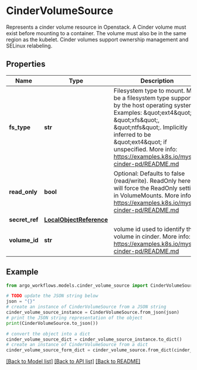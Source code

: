 # CinderVolumeSource

Represents a cinder volume resource in Openstack. A Cinder volume must exist before mounting to a container. The volume must also be in the same region as the kubelet. Cinder volumes support ownership management and SELinux relabeling.

## Properties

Name | Type | Description | Notes
------------ | ------------- | ------------- | -------------
**fs_type** | **str** | Filesystem type to mount. Must be a filesystem type supported by the host operating system. Examples: \&quot;ext4\&quot;, \&quot;xfs\&quot;, \&quot;ntfs\&quot;. Implicitly inferred to be \&quot;ext4\&quot; if unspecified. More info: https://examples.k8s.io/mysql-cinder-pd/README.md | [optional] 
**read_only** | **bool** | Optional: Defaults to false (read/write). ReadOnly here will force the ReadOnly setting in VolumeMounts. More info: https://examples.k8s.io/mysql-cinder-pd/README.md | [optional] 
**secret_ref** | [**LocalObjectReference**](LocalObjectReference.md) |  | [optional] 
**volume_id** | **str** | volume id used to identify the volume in cinder. More info: https://examples.k8s.io/mysql-cinder-pd/README.md | 

## Example

```python
from argo_workflows.models.cinder_volume_source import CinderVolumeSource

# TODO update the JSON string below
json = "{}"
# create an instance of CinderVolumeSource from a JSON string
cinder_volume_source_instance = CinderVolumeSource.from_json(json)
# print the JSON string representation of the object
print(CinderVolumeSource.to_json())

# convert the object into a dict
cinder_volume_source_dict = cinder_volume_source_instance.to_dict()
# create an instance of CinderVolumeSource from a dict
cinder_volume_source_form_dict = cinder_volume_source.from_dict(cinder_volume_source_dict)
```
[[Back to Model list]](../README.md#documentation-for-models) [[Back to API list]](../README.md#documentation-for-api-endpoints) [[Back to README]](../README.md)


